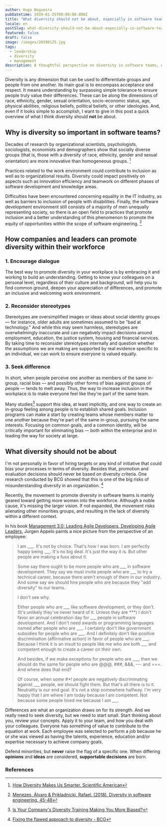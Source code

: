 ```yaml
---
author: Hugo Nogueira
pubDatetime: 2019-01-25T00:00:00.000Z
title: "What diversity should not be about, especially in software teams"
locale: en
postSlug: what-diversity-should-not-be-about-especially-in-software-teams
featured: false
draft: false
image: /images/20190125.jpg
tags:
  - leadership
  - diversity
  - management
description: A thoughtful perspective on diversity in software teams, exploring what true diversity means and what practices should be avoided when promoting inclusivity.
---
```


Diversity is any dimension that can be used to differentiate groups and people from one another. Its main goal is to encompass acceptance and respect. It means understanding by surpassing simple tolerance to ensure people truly value their differences. These can be along the dimensions of race, ethnicity, gender, sexual orientation, socio-economic status, age, physical abilities, religious beliefs, political beliefs, or other ideologies. And, even if it looks simple to accomplish, I want to give in this post a quick overview of what I think diversity should **not** be about.

## Why is diversity so important in software teams?

Decades of research by organizational scientists, psychologists, sociologists, economists and demographers show that socially diverse groups (that is, those with a diversity of race, ethnicity, gender and sexual orientation) are more innovative than homogeneous groups. [^2]

Practices related to the work environment could contribute to inclusion as well as to organizational results. Diversity could impact positively on aspects such as innovation efficiency and teamwork on different phases of software development and knowledge areas.

Difficulties have been encountered concerning equality in the IT industry, as well as barriers to inclusion of people with disabilities. Finally, the software development environment still consists of a majority of men unequally representing society, so there is an open field to practices that promote inclusion and a better understanding of this phenomenon to promote the equity of opportunities within the scope of software engineering. [^1]

## How companies and leaders can promote diversity within their workforce

### 1. Encourage dialogue

The best way to promote diversity in your workplace is by embracing it and working to build an understanding. Getting to know your colleagues on a personal level, regardless of their culture and background, will help you to find common ground, deepen your appreciation of differences, and promote an inclusive and welcoming work environment.

### 2. Reconsider stereotypes

Stereotypes are oversimplified images or ideas about social identity groups — for instance, older adults are sometimes assumed to be "bad at technology." And while this may seem harmless, stereotypes are overwhelmingly inaccurate and can negatively impact decisions around employment, education, the justice system, housing and financial services. By taking time to reconsider stereotypes internally and question whether the assumptions we are making are supported by real evidence specific to an individual, we can work to ensure everyone is valued equally.

### 3. Seek difference

In short, when people perceive one another as members of the same in-group, racial bias — and possibly other forms of bias against groups of people — tends to melt away. Thus, the way to increase inclusion in the workplace is to make everyone feel like they're part of the same team.

Many studies[^5] support this idea, at least implicitly, and one way to create an in-group feeling among people is to establish shared goals. Inclusion programs can make a start by creating teams whose members matter to one another because they're part of the same in-group, pursuing the same interests. Focusing on common goals, and a common identity, will be critically important for eliminating bias — both within the enterprise and in leading the way for society at large.

## What diversity should not be about

I'm not personally in favor of hiring targets or any kind of initiative that could bias your processes in terms of diversity. Besides that, promotion and evaluation decisions should never be based on diversity criteria. One research conducted by BCG showed that this is one of the big risks of misunderstanding diversity in an organization. [^4]

Recently, the movement to promote diversity in software teams is mainly geared toward getting more women into the workforce. Although a noble cause, it's missing the larger vision. If not expanded, the movement risks alienating other minorities groups, and resulting in the lack of diversity within a different context.

In his book [Management 3.0: Leading Agile Developers, Developing Agile Leaders](https://www.amazon.com/gp/product/0321712471/ref=as_li_tl?ie=UTF8&camp=1789&creative=9325&creativeASIN=0321712471&linkCode=as2&tag=hugomn-20&linkId=7032864bf8f0b16d34dc719dde244755), Jurgen Appelo paints a nice picture from the perspective of an employee:

> I am \_\_\_. It's not by choice. That's how I was born. I am perfectly happy being \_\_\_. It's no big deal. It's just the way it is. But other people are making a fuss about it.
>
> Some say there ought to be more people who are \_\_\_ in software development. They say we must invite people who are \_\_\_ to try a technical career, because there aren't enough of them in our industry. And some say we should hire people who are because they "add diversity" to our teams.
>
> I don't see why.
>
> Either people who are \_\_\_ like software development, or they don't. (It's unlikely they've never heard of it. Unless they are \*\*\*) I don't favor an annual celebration day for \_\_\_ people in software development. And I don't need awards or programming languages named after people who are \_\_\_. I certainly don't like government subsidies for people who are \_\_\_. And I definitely don't like positive discrimination (affirmative action) in favor of people who are \_\_\_. Because I think it is an insult to people like me who are both \_\_\_ and competent enough to create a career on their own.
>
> And besides, if we make exceptions for people who are \_\_\_, then we should do the same for people who are @@@, ###, &&&, --- and ===. And where does that end?
>
> Of course, when some #\*! people are negatively discriminating against \_\_\_ people, we should fight them. But that's all there is to it. Neutrality is our end goal. It's not a stop somewhere halfway.
> I'm very happy that I am where I am today because I am competent. Not because some people hired me because I am \_\_\_.

Differences are what an organization draws on for its strength. And we really need to seek diversity, but we need to start small. Start thinking about you, review your concepts. Apply it to your team, and how you deal with your colleagues. Everyone has something of value to contribute to the equation at work. Each employee was selected to perform a job because he or she was viewed as having the talents, experience, education and/or expertise necessary to achieve company goals.

Defend minorities, but **never** raise the flag of a specific one. When differing **opinions** and **ideas** are considered, **supportable decisions** are born.

### References

[^1]: [Menezes, Álvaro & Prikladnicki, Rafael. (2018). Diversity in software engineering. 45-48](https://www.researchgate.net/publication/326079170_Diversity_in_software_engineering)
[^2]: [How Diversity Makes Us Smarter. Scientific American](https://www.scientificamerican.com/article/how-diversity-makes-us-smarter/)
[^3]: [Management 3.0: Leading Agile Developers, Developing Agile Leaders. Apello, Jurgen](https://www.amazon.com/gp/product/0321712471/ref=as_li_tl?ie=UTF8&camp=1789&creative=9325&creativeASIN=0321712471&linkCode=as2&tag=hugomn-20&linkId=7032864bf8f0b16d34dc719dde244755)
[^4]: [Fixing the flawed approach to diversity - BCG](https://www.bcg.com/publications/2019/fixing-the-flawed-approach-to-diversity.aspx?utm_medium=Email&utm_source=201901DIVERSITY&utm_campaign=201901_DIVERSITY_IANDI_NONE_GLOBAL&utm_usertoken=72668727a50b366d71d3ea87ce70b221e5ccea0b&redir=true)
[^5]: [Is Your Company's Diversity Training Making You More Biased?](https://www.strategy-business.com/blog/Is-Your-Companys-Diversity-Training-Making-You-More-Biased?gko=72ffc)
[^6]: [The concept of diversity ](https://www.vbcassdhd.org/vbchd/eo/documents/DIVERSITY.pdf)
[^7]: [5 Strategies for Promoting Diversity in the Workplace](https://www.hult.edu/blog/promoting-diversity-in-workplace/)